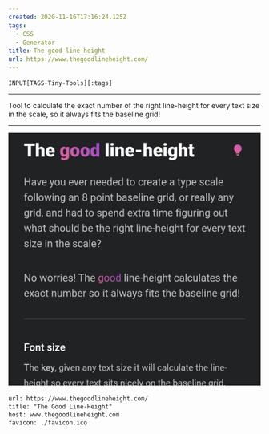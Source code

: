 ```yaml
---
created: 2020-11-16T17:16:24.125Z
tags: 
  - CSS
  - Generator
title: The good line-height
url: https://www.thegoodlineheight.com/
---
```

```meta-bind
INPUT[TAGS-Tiny-Tools][:tags]
```

___
Tool to calculate the exact number of the right line-height for every text size in the scale, so it always fits the baseline grid!
___

![](_attachments/the-good-line-height.jpg)

```cardlink
url: https://www.thegoodlineheight.com/
title: "The Good Line-Height"
host: www.thegoodlineheight.com
favicon: ./favicon.ico
```
